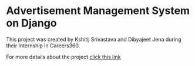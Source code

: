 # Advertisement Management System on Django

This project was created by Kshitij Srivastava and Dibyajeet Jena during their Internship in Careers360.

For more details about the project [click this link](https://kshitijsrivastava.github.io/mysite-master/)
